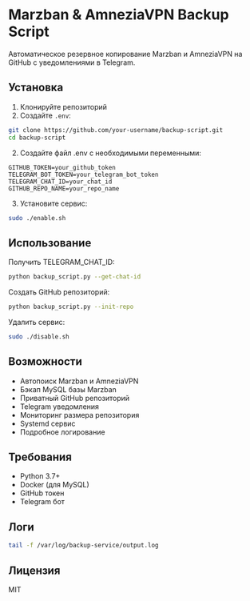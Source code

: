 # Marzban & AmneziaVPN Backup Script

Автоматическое резервное копирование Marzban и AmneziaVPN на GitHub с уведомлениями в Telegram.

## Установка

1. Клонируйте репозиторий
2. Создайте `.env`:
```bash
git clone https://github.com/your-username/backup-script.git
cd backup-script
```

2. Создайте файл .env с необходимыми переменными:
```plaintext
GITHUB_TOKEN=your_github_token
TELEGRAM_BOT_TOKEN=your_telegram_bot_token
TELEGRAM_CHAT_ID=your_chat_id
GITHUB_REPO_NAME=your_repo_name
```

3. Установите сервис:
```bash
sudo ./enable.sh
```

## Использование

Получить TELEGRAM_CHAT_ID:
```bash
python backup_script.py --get-chat-id
```

Создать GitHub репозиторий:
```bash
python backup_script.py --init-repo
```

Удалить сервис:
```bash
sudo ./disable.sh
```

## Возможности

- Автопоиск Marzban и AmneziaVPN
- Бэкап MySQL базы Marzban
- Приватный GitHub репозиторий
- Telegram уведомления
- Мониторинг размера репозитория
- Systemd сервис
- Подробное логирование

## Требования

- Python 3.7+
- Docker (для MySQL)
- GitHub токен
- Telegram бот

## Логи

```bash
tail -f /var/log/backup-service/output.log
```

## Лицензия

MIT